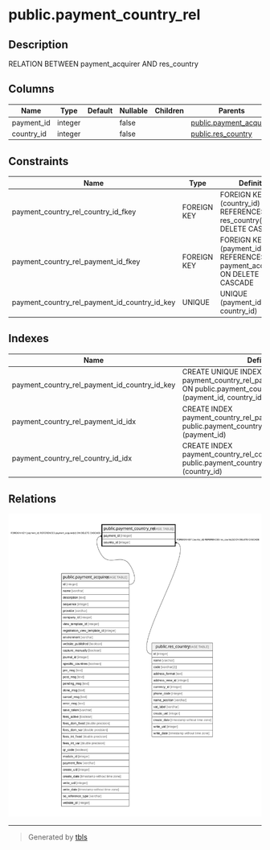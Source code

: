 # public.payment_country_rel

## Description

RELATION BETWEEN payment_acquirer AND res_country

## Columns

| Name | Type | Default | Nullable | Children | Parents | Comment |
| ---- | ---- | ------- | -------- | -------- | ------- | ------- |
| payment_id | integer |  | false |  | [public.payment_acquirer](public.payment_acquirer.md) |  |
| country_id | integer |  | false |  | [public.res_country](public.res_country.md) |  |

## Constraints

| Name | Type | Definition |
| ---- | ---- | ---------- |
| payment_country_rel_country_id_fkey | FOREIGN KEY | FOREIGN KEY (country_id) REFERENCES res_country(id) ON DELETE CASCADE |
| payment_country_rel_payment_id_fkey | FOREIGN KEY | FOREIGN KEY (payment_id) REFERENCES payment_acquirer(id) ON DELETE CASCADE |
| payment_country_rel_payment_id_country_id_key | UNIQUE | UNIQUE (payment_id, country_id) |

## Indexes

| Name | Definition |
| ---- | ---------- |
| payment_country_rel_payment_id_country_id_key | CREATE UNIQUE INDEX payment_country_rel_payment_id_country_id_key ON public.payment_country_rel USING btree (payment_id, country_id) |
| payment_country_rel_payment_id_idx | CREATE INDEX payment_country_rel_payment_id_idx ON public.payment_country_rel USING btree (payment_id) |
| payment_country_rel_country_id_idx | CREATE INDEX payment_country_rel_country_id_idx ON public.payment_country_rel USING btree (country_id) |

## Relations

![er](public.payment_country_rel.svg)

---

> Generated by [tbls](https://github.com/k1LoW/tbls)

